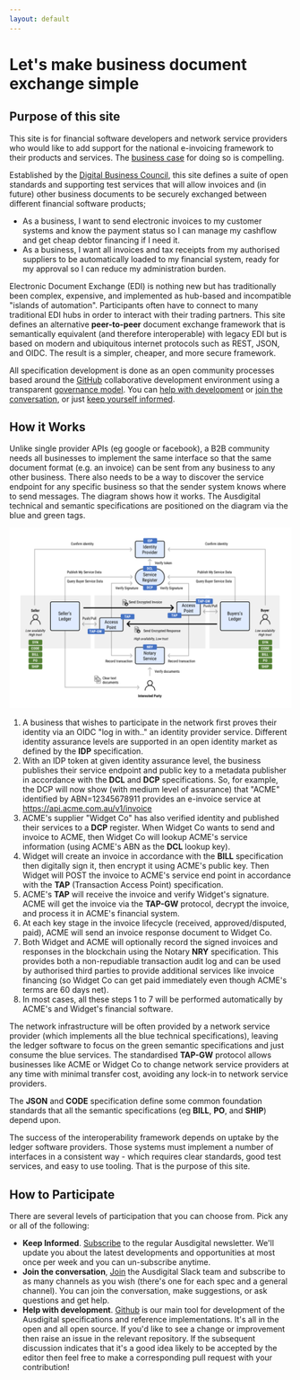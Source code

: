 ```yaml
---
layout: default
---
```

# Let's make business document exchange simple

## Purpose of this site

This site is for financial software developers and network service providers who would like to add support for the national e-invoicing framework to their products and services.  The [business case](/pages/business-case.md) for doing so is compelling.  

Established by the [Digital Business Council](http://digitalbusinesscouncil.com.au/), this site defines a suite of open standards and supporting test services that will allow invoices and (in future) other business documents to be securely exchanged between different financial software products;

 * As a business, I want to send electronic invoices to my customer systems and know the payment status so I can manage my cashflow and get cheap debtor financing if I need it.
 * As a business, I want all invoices and tax receipts from my authorised suppliers to be automatically loaded to my financial system, ready for my approval so I can reduce my administration burden.

Electronic Document Exchange (EDI) is nothing new but has traditionally been complex, expensive, and implemented as hub-based and incompatible "islands of automation". Participants often have to connect to many traditional EDI hubs in order to interact with their trading partners.  This site defines an alternative **peer-to-peer** document exchange framework that is semantically equivalent (and therefore interoperable) with legacy EDI but is based on modern and ubiquitous internet protocols such as REST, JSON, and OIDC. The result is a simpler, cheaper, and more secure framework.

All specification development is done as an open community processes based around the [GitHub](https://github.com/ausdigital) collaborative development environment using a transparent [governance model](/pages/governance-model.md). You can [help with development](https://github.com/ausdigital) or [join the conversation](http://chat.ausdigital.org/), or just [keep yourself informed](http://eepurl.com/ctZ6hf).

## How it Works 

Unlike single provider APIs (eg google or facebook), a B2B community needs all businesses to implement the same interface so that the same document format (e.g. an invoice) can be sent from any business to any other business. There also needs to be a way to discover the service endpoint for any specific business so that the sender system knows where to send messages. The diagram shows how it works. The Ausdigital technical and semantic specifications are positioned on the diagram via the blue and green tags.

![Framework Diagram](images/AusDigitalHomepage.png)

1. A business that wishes to participate in the network first proves their identity via an OIDC "log in with.." an identity provider service.  Different identity assurance levels are supported in an open identity market as defined by the **IDP** specification.  
2. With an IDP token at given identity assurance level, the business publishes their service endpoint and public key to a metadata publisher in accordance with the **DCL** and **DCP** specifications.  So, for example, the DCP will now show (with medium level of assurance) that "ACME" identified by ABN=12345678911 provides an e-invoice service at https://api.acme.com.au/v1/invoice 
3. ACME's supplier "Widget Co" has also verified identity and published their services to a **DCP** register. When Widget Co wants to send and invoice to ACME, then Widget Co will lookup ACME's service information (using ACME's ABN as the **DCL** lookup key).
4. Widget will create an invoice in accordance with the **BILL** specification then digitally sign it, then encrypt it using ACME's public key.  Then Widget will POST the invoice to ACME's service end point in accordance with the **TAP** (Transaction Access Point) specification.
5. ACME's **TAP** will receive the invoice and verify Widget's signature. ACME will get the invoice via the **TAP-GW** protocol, decrypt the invoice, and process it in ACME's financial system.   
6. At each key stage in the invoice lifecycle (received, approved/disputed, paid), ACME will send an invoice response document to Widget Co.
7. Both Widget and ACME will optionally record the signed invoices and responses in the blockchain using the Notary **NRY** specification.  This provides both a non-repudiable transaction audit log and can be used by authorised third parties to provide additional services like invoice financing (so Widget Co can get paid immediately even though ACME's terms are 60 days net). 
8. In most cases, all these steps 1 to 7 will be performed automatically by ACME's and Widget's financial software.  

The network infrastructure will be often provided by a network service provider (which implements all the blue technical specifications), leaving the ledger software to focus on the green semantic specifications and just consume the blue services.  The standardised **TAP-GW** protocol allows businesses like ACME or Widget Co to change network service providers at any time with minimal transfer cost, avoiding any lock-in to network service providers.  

The **JSON**  and **CODE** specification define some common foundation standards that all the semantic specifications (eg **BILL**, **PO**, and **SHIP**) depend upon.

The success of the interoperability framework depends on uptake by the ledger software providers. Those systems must implement a number of interfaces in a consistent way - which requires clear standards, good test services, and easy to use tooling.  That is the purpose of this site.

## How to Participate

There are several levels of participation that you can choose from.  Pick any or all of the following:

* **Keep Informed**.  [Subscribe](http://eepurl.com/ctZ6hf) to the regular Ausdigital newsletter.  We'll update you about the latest developments and opportunities at most once per week and you can un-subscribe anytime.
* **Join the conversation**,  [Join](http://chat.ausdigital.org/) the Ausdigital Slack team and subscribe to as many channels as you wish (there's one for each spec and a general channel).  You can join the conversation, make suggestions, or ask questions and get help.
* **Help with development**.  [Github](https://github.com/ausdigital) is our main tool for development of the Ausdigital specifications and reference implementations. It's all in the open and all open source.  If you'd like to see a change or improvement then raise an issue in the relevant repository.  If the subsequent discussion indicates that it's a good idea likely to be accepted by the editor then feel free to make a corresponding pull request with your contribution! 
